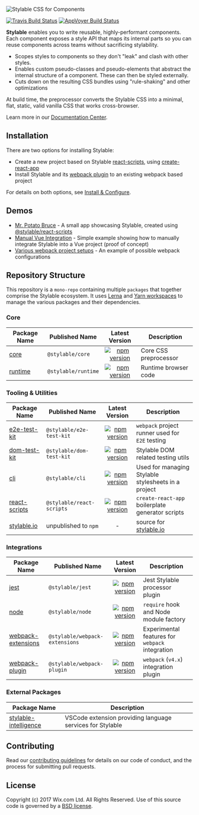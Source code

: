 ![Stylable CSS for Components](./stylable.svg)

[![Travis Build Status](https://travis-ci.org/wix/stylable.svg?branch=master)](https://travis-ci.org/wix/stylable)
[![AppVoyer Build Status](https://ci.appveyor.com/api/projects/status/32r7s2skrgm9ubva?svg=true)](https://ci.appveyor.com/project/AlexShemeshWix/stylable)

**Stylable** enables you to write reusable, highly-performant components. Each component exposes a style API that maps its internal parts so you can reuse components across teams without sacrificing stylability.

* Scopes styles to components so they don't "leak" and clash with other styles.
* Enables custom pseudo-classes and pseudo-elements that abstract the internal structure of a component. These can then be styled externally.
* Cuts down on the resulting CSS bundles using "rule-shaking" and other optimizations

At build time, the preprocessor converts the Stylable CSS into a minimal, flat, static, valid vanilla CSS that works cross-browser.

Learn more in our [Documentation Center](https://stylable.io/).

## Installation

There are two options for installing Stylable:

* Create a new project based on Stylable [react-scripts](./packages/react-scripts), using [create-react-app](https://github.com/facebook/create-react-app)
* Install Stylable and its [webpack plugin](./packages/webpack-plugin) to an existing webpack based project

For details on both options, see [Install & Configure](https://stylable.io/docs/getting-started/install-configure).

## Demos
* [Mr. Potato Bruce](https://github.com/wix/potato-bruce) - A small app showcasing Stylable, created using [@stylable/react-scripts](./packages/react-scripts)
* [Manual Vue Integration](https://github.com/wix-playground/stylable-vue-example) - Simple example showing how to manually integrate Stylable into a Vue project (proof of concept)
* [Various webpack project setups](./packages/webpack-plugin/test/e2e/projects) - An example of possible webpack configurations

## Repository Structure
This repository is a `mono-repo` containing multiple `packages` that together comprise the Stylable ecosystem. It uses [Lerna](https://lernajs.io/) and [Yarn workspaces](https://yarnpkg.com/lang/en/docs/workspaces/) to manage the various packages and their dependencies.

### Core

|Package Name|Published Name|Latest Version|Description|
|------------|--------------|:-------:|-----------|
|[core](./packages/core)|`@stylable/core`|[![npm version](https://img.shields.io/npm/v/@stylable/core.svg)](https://www.npmjs.com/package/@stylable/core)|Core CSS preprocessor|
|[runtime](./packages/runtime)|`@stylable/runtime`|[![npm version](https://img.shields.io/npm/v/@stylable/runtime.svg)](https://www.npmjs.com/package/@stylable/runtime)|Runtime browser code|

### Tooling & Utilities

|Package Name|Published Name|Latest Version|Description|
|------------|--------------|:------------:|-----------|
|[e2e-test-kit](./packages/e2e-test-kit)|`@stylable/e2e-test-kit`|[![npm version](https://img.shields.io/npm/v/@stylable/e2e-test-kit.svg)](https://www.npmjs.com/package/@stylable/e2e-test-kit)|`webpack` project runner used for `E2E` testing |
|[dom-test-kit](./packages/dom-test-kit)|`@stylable/dom-test-kit`|[![npm version](https://img.shields.io/npm/v/@stylable/dom-test-kit.svg)](https://www.npmjs.com/package/@stylable/dom-test-kit)|Stylable DOM related testing utils |
|[cli](./packages/cli)|`@stylable/cli`|[![npm version](https://img.shields.io/npm/v/@stylable/cli.svg)](https://www.npmjs.com/package/@stylable/cli)|Used for managing Stylable stylesheets in a project|
|[react-scripts](./packages/react-scripts)|`@stylable/react-scripts`|[![npm version](https://img.shields.io/npm/v/@stylable/react-scripts.svg)](https://www.npmjs.com/package/@stylable/react-scripts)|`create-react-app` boilerplate generator scripts|
|[stylable.io](./packages/stylable.io)|unpublished to `npm`|-|source for [stylable.io](http://stylable.io)|

### Integrations

|Package Name|Published Name|Latest Version|Description|
|------------|--------------|:------------:|-----------|
|[jest](./packages/jest)|`@stylable/jest`|[![npm version](https://img.shields.io/npm/v/@stylable/jest.svg)](https://www.npmjs.com/package/@stylable/jest)|Jest Stylable processor plugin |
|[node](./packages/node)|`@stylable/node`|[![npm version](https://img.shields.io/npm/v/@stylable/node.svg)](https://www.npmjs.com/package/@stylable/node)|`require` hook and Node module factory |
|[webpack-extensions](./packages/webpack-extensions)|`@stylable/webpack-extensions`|[![npm version](https://img.shields.io/npm/v/@stylable/webpack-extensions.svg)](https://www.npmjs.com/package/@stylable/webpack-extensions)|Experimental features for `webpack` integration|
|[webpack-plugin](./packages/webpack-plugin)|`@stylable/webpack-plugin`|[![npm version](https://img.shields.io/npm/v/@stylable/webpack-plugin.svg)](https://www.npmjs.com/package/@stylable/webpack-plugin)|`webpack` (`v4.x`) integration plugin|

### External Packages
|Package Name|Description|
|------------|-----------|
|[stylable-intelligence](https://github.com/wix/stylable-intelligence)|VSCode extension providing language services for Stylable

## Contributing

Read our [contributing guidelines](./CONTRIBUTING.md) for details on our code of conduct, and the process for submitting pull requests.

## License

Copyright (c) 2017 Wix.com Ltd. All Rights Reserved. Use of this source code is governed by a [BSD license](./LICENSE).
